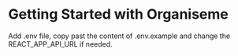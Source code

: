# Getting Started with Organiseme

Add .env file, copy past the content of .env.example and change the REACT_APP_API_URL if needed.
